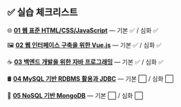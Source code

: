 ## ✅ 실습 체크리스트

🌐 [**01 웹 표준 HTML/CSS/JavaScript**](fullstack/html,css) — 기본 ✅ / 심화 ✅

🖼️ [**02 웹 인터페이스 구축을 위한 Vue.js**](fullstack/vue) — 기본 ✅ / 심화 ✅

☕ [**03 백엔드 개발을 위한 자바 프로그래밍**](./fullstack/java) — 기본 ✅ / 심화 ✅

🛢️ [**04 MySQL 기반 RDBMS 활용과 JDBC**](./fullstack/db) — 기본 ⬜ / 심화 ⬜

🍃 [**05 NoSQL 기반 MongoDB**](./fullstack/db) — 기본 ⬜ / 심화 ⬜

